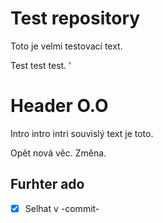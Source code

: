 # Test repository
Toto je velmi testovací text. 

Test test test. 
'
# Header O.O
Intro intro intri souvislý text je toto.

Opět nová věc. Změna.

## Furhter ado
- [x] Selhat v -commit-